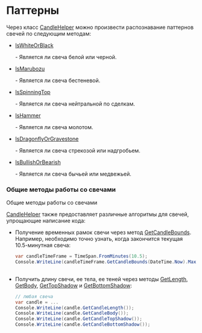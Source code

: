 # Паттерны

Через класс [CandleHelper](../api/StockSharp.Algo.Candles.CandleHelper.html) можно произвести распознавание паттернов свечей по следующим методам:

- [IsWhiteOrBlack](../api/StockSharp.Algo.Candles.CandleHelper.IsWhiteOrBlack.html)

   \- Является ли свеча белой или черной. 
- [IsMarubozu](../api/StockSharp.Algo.Candles.CandleHelper.IsMarubozu.html)

   \- Является ли свеча бестеневой. 
- [IsSpinningTop](../api/StockSharp.Algo.Candles.CandleHelper.IsSpinningTop.html)

   \- Является ли свеча нейтральной по сделкам. 
- [IsHammer](../api/StockSharp.Algo.Candles.CandleHelper.IsHammer.html)

   \- Является ли свеча молотом. 
- [IsDragonflyOrGravestone](../api/StockSharp.Algo.Candles.CandleHelper.IsDragonflyOrGravestone.html)

   \- Является ли свеча стрекозой или надгробьем. 
- [IsBullishOrBearish](../api/StockSharp.Algo.Candles.CandleHelper.IsBullishOrBearish.html)

   \- Является ли свеча бычьей или медвежьей. 

### Общие методы работы со свечами

Общие методы работы со свечами

[CandleHelper](../api/StockSharp.Algo.Candles.CandleHelper.html) также предоставляет различные алгоритмы для свечей, упрощающие написание кода:

- Получение временных рамок свечи через метод [GetCandleBounds](../api/Overload:StockSharp.Algo.Candles.CandleHelper.GetCandleBounds.html). Например, необходимо точно узнать, когда закончится текущая 10.5\-минутная свеча:

  ```cs
  var candleTimeFrame = TimeSpan.FromMinutes(10.5);
  Console.WriteLine(candleTimeFrame.GetCandleBounds(DateTime.Now).Max);
  					
  ```
- Получить длину свечи, ее тела, ее теней через методы [GetLength](../api/StockSharp.Algo.Candles.CandleHelper.GetLength.html), [GetBody](../api/StockSharp.Algo.Candles.CandleHelper.GetBody.html), [GetTopShadow](../api/StockSharp.Algo.Candles.CandleHelper.GetTopShadow.html) и [GetBottomShadow](../api/StockSharp.Algo.Candles.CandleHelper.GetBottomShadow.html):

  ```cs
  // любая свеча
  var candle = ...
  Console.WriteLine(candle.GetCandleLength());
  Console.WriteLine(candle.GetCandleBody());
  Console.WriteLine(candle.GetCandleTopShadow());
  Console.WriteLine(candle.GetCandleBottomShadow());
  					
  ```
